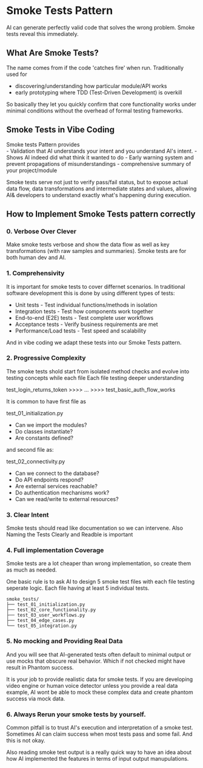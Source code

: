 # Smoke Tests Pattern


AI can generate perfectly valid code that solves the wrong problem. Smoke tests reveal this immediately.

## What Are Smoke Tests?

The name comes from if the code 'catches fire' when run.  Traditionally used for
 - discovering/understanding how particular module/API works 
 - early prototyping where TDD (Test-Driven Development) is overkill

So basically they let you quickly confirm that core functionality works under minimal conditions without the overhead of formal testing frameworks.

## Smoke Tests in Vibe Coding

Smoke tests Pattern provides  
    - Validation that AI understands your intent and you understand AI's intent. 
    - Shows AI indeed did what think it wanted to do
    - Early warning system and prevent propagations of misunderstandings
    - comprehensive summary of your project/module


Smoke tests serve not just to verify pass/fail status, but to expose actual data flow, data transformations and intermediate states and values, allowing AI& developers to understand exactly what's happening during execution. 


## How to Implement Smoke Tests pattern correctly


### 0. Verbose Over Clever

Make smoke tests verbose and show the data flow as well as key transformations (with raw samples and summaries).  Smoke tests are for both human dev and AI.  

### 1. Comprehensivity 

It is important for smoke tests to cover differnet scenarios. In traditional software development this is done by using different types of tests:

  - Unit tests - Test individual functions/methods in isolation
  - Integration tests - Test how components work together
  - End-to-end (E2E) tests - Test complete user workflows
  - Acceptance tests - Verify business requirements are met
  - Performance/Load tests - Test speed and scalability


And in vibe coding we adapt these tests into our Smoke Tests pattern. 



### 2. Progressive Complexity

The smoke tests shold start from isolated method checks and evolve into testing concepts while each file Each file testing deeper understanding 

test_login_returns_token >>>> ... >>>> test_basic_auth_flow_works 

It is common to have first file as 

test_01_initialization.py
- Can we import the modules?
- Do classes instantiate?
- Are constants defined?

and second file as: 

test_02_connectivity.py
  - Can we connect to the database?
  - Do API endpoints respond?
  - Are external services reachable?
  - Do authentication mechanisms work?
  - Can we read/write to external resources?



### 3. Clear Intent 

Smoke tests should read like documentation so we can intervene. Also Naming the Tests Clearly and Readble is important 


### 4. Full implementation Coverage 


Smoke tests are a lot cheaper than wrong implementation, so create them as much as needed.

One basic rule is to ask AI to design 5 smoke test files with each file testing seperate logic. Each file having at least 5 individual tests. 

```
smoke_tests/
├── test_01_initialization.py
├── test_02_core_functionality.py  
├── test_03_user_workflows.py
├── test_04_edge_cases.py
└── test_05_integration.py
``` 

### 5. No mocking and Providing Real Data 

And you will see that AI-generated tests often default to minimal output or use mocks that obscure real behavior. Which if not checked might have result in Phantom success.  

It is your job to provide realistic data for smoke tests. If you are developing video engine or human voice detector
unless you provide a real data example, AI wont be able to mock these complex data and create phantom success via mock data. 

### 6. Always Rerun your smoke tests by yourself. 
 
Common pitfall is to trust AI's execution and interpretation of a smoke test. Sometimes AI can claim success when most tests pass and some fail. And this is not okay. 

Also reading smoke test output is a really quick way to have an idea about how AI implemented the features in terms of input output manupulations. 





